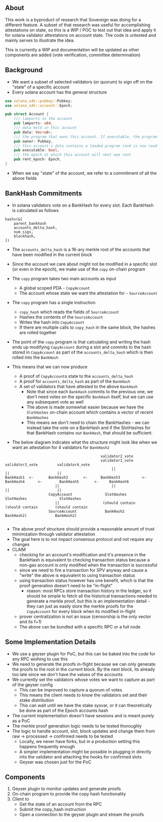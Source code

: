 ## About
This work is a byproduct of research that Sovereign was doing for a different feature. A subset of that research was useful for accomplishing attestations on state, so this is a WIP / POC to test out that idea and apply it for solana validator attestations on account state. The code is untested and mainly serves to illustrate the idea.

This is currently a WIP and documentation will be updated as other components are added (vote verification, committee determination)

## Background

* We want a subset of selected validators (or quorum) to sign off on the "state" of a specific account
* Every solana account has the general structure
```rust
use solana_sdk::pubkey::Pubkey;
use solana_sdk::account::Epoch;

pub struct Account {
    /// lamports in the account
    pub lamports: u64,
    /// data held in this account
    pub data: Vec<u8>,
    /// the program that owns this account. If executable, the program that loads this account.
    pub owner: Pubkey,
    /// this account's data contains a loaded program (and is now read-only)
    pub executable: bool,
    /// the epoch at which this account will next owe rent
    pub rent_epoch: Epoch,
}
```
* When we say "state" of the account, we refer to a commitment of all the above fields

## BankHash Commitments
* In solana validators vote on a BankHash for every slot. Each BankHash is calculated as follows
```
hashv(&[
    parent_bankhash
    accounts_delta_hash,
    num_sigs,
    blockhash,
])
```
* The `accounts_delta_hash` is a 16-ary merkle root of the accounts that have been modified in the current block
* Since the account we care about might not be modified in a specific slot (or even in the epoch), we make use of the `copy` on-chain program
* The `copy` program takes two main accounts as input
  * A global scoped PDA - `CopyAccount`
  * The account whose state we want the attestation for - `SourceAccount`
* The `copy` program has a single instruction
  * `copy_hash` which reads the fields of `SourceAccount`
  * Hashes the contents of the `SourceAccount` 
  * Writes the hash into `CopyAccount`
  * If there are multiple calls to `copy_hash` in the same block, the hashes are rolled together
* The point of the `copy` program is that calculating and writing the hash ends up modifying `CopyAccount` during a slot and commits to the hash stored in `CopyAccount` as part of the `accounts_delta_hash` which is then rolled into the `BankHash`
* This means that we can now produce 
  * A proof of `CopyAccount`s state to the `accounts_delta_hash`
  * A proof for `accounts_delta_hash` as part of the `BankHash`
  * A set of validators that have attested to the above `BankHash`
    * Note that since each `BankHash` commits to the previous one, we don't need votes on the specific `BankHash` itself, but we can use any subsequent vote as well
    * The above is made somewhat easier because we have the `SlotHashes` on-chain account which contains a vector of recent `BankHashes`
    * This means we don't need to chain the BankHashes - we can instead take the vote on a BankHash and if the SlotHashes for that BankHash contains our `BankHash`, that should be sufficient.

* The below diagram indicates what the structure might look like when we want an attestation for 4 validators for `BankHash2`
```
                                            validator2_vote              
                                            validator1_vote            validator3_vote         validator4_vote
                                                 ||                         ||                      ||
BankHash1  <-       BankHash2       <-      BankHash3          <-        BankHash4      <-        BankHash5       <-     BankHash6
                       ||                        ||                         ||                      ||
                    CopyAccount               SlotHashes                 SlotHashes               SlotHashes              
                       ||                    (should contain             (should contain        (should contain
                    SourceAccount             BankHash2                   BankHash2)             BankHash2)
                        
```

* The above proof structure should provide a reasonable amount of trust minimization through validator attestation
* The goal here is to not impact consensus protocol and not require any changes
* CLAIM
  * checking for an account's modification and it's presence in the BankHash is equivalent to checking transaction status because a non-gas account is only modified when the transaction is successful
  * since we need to fire a transaction for SPV anyway and cause a "write" the above is equivalent to using transaction status
  * using transaction status however has one benefit, which is that the proof generation doesn't need to be "in-flight"
    * reason: most RPCs store transaction history in the ledger, so it should be simple to fetch all the historical transactions needed to generate a merkle proof, but this is an implementation detail - they can just as easily store the merkle proofs for the `CopyAccount` for every block when its modified in-flight
  * prover centralization is not an issue (censorship is the only vector and its f+1) 
  * The above can be bundled with a specific RPC or a full node

## Some Implementation Details
* We use a geyser plugin for PoC, but this can be baked into the code for any RPC wishing to use this
* We need to generate the proofs in-flight because we can only generate the proofs to the root in the current block. By the next block, its already too late since we don't have the values of the accounts
* We currently set the validators whose votes we want to capture as part of the geyser config
  * This can be improved to capture a quorum of votes
  * This means the client needs to know the validators set and their stake distribution
  * This can wait until we have the stake sysvar, or it can theoretically be done as part of the Epoch accounts hash
* The current implementation doesn't have sessions and is meant purely as a PoC
* The merkle proof generation logic needs to be tested thoroughly
* The logic to handle account, slot, block updates and change them from raw -> processed -> confirmed needs to be tested
  * Locally, we never have forks, but in a production setting this happens frequently enough
  * A simpler implementation might be possible in plugging in directly into the validator and attaching the hooks for confirmed slots
  * Geyser was chosen just for the PoC


## Components
1. Geyser plugin to monitor updates and generate proofs
2. On-chain program to provide the copy hash functionality
3. Client to
   * Get the state of an account from the RPC
   * Submit the copy_hash instruction
   * Open a connection to the geyser plugin and stream the proofs
